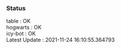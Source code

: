 ### Status


table : OK  
hogwarts : OK  
icy-bot : OK  
Latest Update : 2021-11-24 16:10:55.364793
